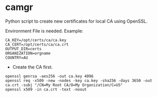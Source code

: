 # camgr

Python script to create new certificates for local CA using OpenSSL.


Environment File is needed.  Example:
```aiignore
CA_KEY=/opt/certs/ca/ca.key
CA_CERT=/opt/certs/ca/ca.crt
OUTPUT_DIR=certs
ORGANIZATION=orgname
COUNTRY=AU
```

- Create the CA first.

```aiignore
openssl genrsa -aes256 -out ca.key 4096
openssl req -x509 -new -nodes -key ca.key -sha256 -days 3650 -out ca.crt -subj "/CN=My Root CA/O=My Organization/C=US"
openssl x509 -in ca.crt -text -noout
```

